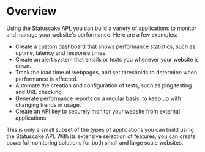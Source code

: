 # Overview

Using the Statuscake API, you can build a variety of applications to monitor
and manage your website's performance. Here are a few examples:

- Create a custom dashboard that shows performance statistics, such as uptime,
  latency and response times.
- Create an alert system that emails or texts you whenever your website is
  down.
- Track the load time of webpages, and set thresholds to determine when
  performance is affected.
- Automate the creation and configuration of tests, such as ping testing and
  URL checking.
- Generate performance reports on a regular basis, to keep up with changing
  trends in usage.
- Create an API key to securely monitor your website from external
  applications.

This is only a small subset of the types of applications you can build using
the Statuscake API. With its extensive selection of features, you can create
powerful monitoring solutions for both small and large scale websites.
